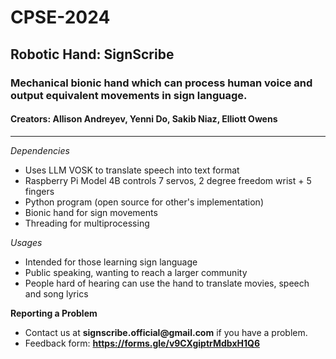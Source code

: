# CPSE-2024
## Robotic Hand: SignScribe
### Mechanical bionic hand which can process human voice and output equivalent movements in sign language.
#### Creators: Allison Andreyev, Yenni Do, Sakib Niaz, Elliott Owens
---
*Dependencies*
* Uses LLM VOSK to translate speech into text format
* Raspberry Pi Model 4B controls 7 servos, 2 degree freedom wrist + 5 fingers
* Python program (open source for other's implementation)
* Bionic hand for sign movements
* Threading for multiprocessing

*Usages*
* Intended for those learning sign language
* Public speaking, wanting to reach a larger community
* People hard of hearing can use the hand to translate movies, speech and song lyrics

**Reporting a Problem**
* Contact us at __signscribe.official@gmail.com__ if you have a problem.
* Feedback form: __https://forms.gle/v9CXgiptrMdbxH1Q6__
